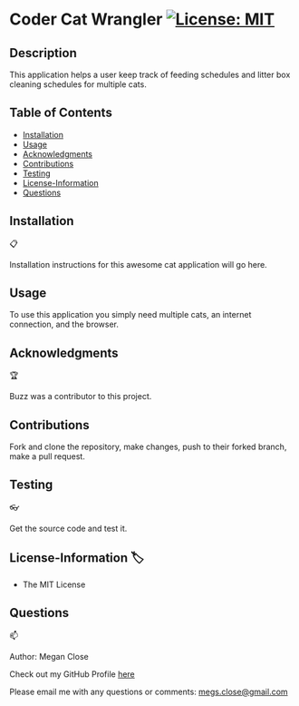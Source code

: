 # Coder Cat Wrangler [![License: MIT](https://img.shields.io/badge/License-MIT-yellow.svg)](https://opensource.org/licenses/MIT)

## Description
This application helps a user keep track of feeding schedules and litter box cleaning schedules for multiple cats. 

## Table of Contents
* [Installation](#Installation)
* [Usage](#Usage)
* [Acknowledgments](#Acknowledgments)
* [Contributions](#Contributions)
* [Testing](#Testing)
* [License-Information](#License-Information)
* [Questions](#Questions)

## Installation
:clipboard:

Installation instructions for this awesome cat application will go here. 

  
## Usage
To use this application you simply need multiple cats, an internet connection, and the browser. 

  
## Acknowledgments 
:trophy:

Buzz was a contributor to this project. 

  
## Contributions
Fork and clone the repository, make changes, push to their forked branch, make a pull request. 

  
## Testing 
:eyeglasses:

Get the source code and test it. 

  
## License-Information :label:
  * The MIT License
  
## Questions 
:mailbox:

Author: Megan Close

Check out my GitHub Profile [here](https://github.com/MeganClo)

Please email me with any questions or comments: <megs.close@gmail.com>